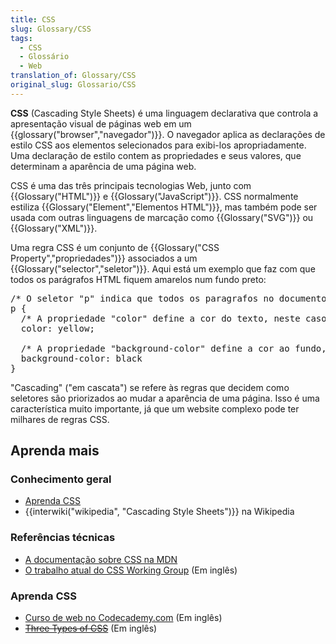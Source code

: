 ```yaml
---
title: CSS
slug: Glossary/CSS
tags:
  - CSS
  - Glossário
  - Web
translation_of: Glossary/CSS
original_slug: Glossario/CSS
---
```

<p><span class="seoSummary"><strong>CSS</strong> (Cascading Style Sheets) é uma linguagem declarativa que controla a apresentação visual de páginas web em um {{glossary("browser","navegador")}}.</span> O navegador aplica as declarações de estilo CSS aos elementos selecionados para exibi-los apropriadamente. Uma declaração de estilo contem as propriedades e seus valores, que determinam a aparência de uma página web.</p>

<p>CSS é uma das três principais tecnologias Web, junto com {{Glossary("HTML")}} e {{Glossary("JavaScript")}}. CSS normalmente estiliza {{Glossary("Element","Elementos HTML")}}, mas também pode ser usada com outras linguagens de marcação como {{Glossary("SVG")}} ou {{Glossary("XML")}}.</p>

<p>Uma regra CSS é um conjunto de {{Glossary("CSS Property","propriedades")}} associados a um {{Glossary("selector","seletor")}}. Aqui está um exemplo que faz com que todos os parágrafos HTML fiquem amarelos num fundo preto:</p>

<pre class="brush: css">/* O seletor "p" indica que todos os paragrafos no documento serão afetados por essa regra */
p {
  /* A propriedade "color" define a cor do texto, neste caso amarelo. */
  color: yellow;

  /* A propriedade "background-color" define a cor ao fundo, neste caso preto. */
  background-color: black
}</pre>

<p>"Cascading" ("em cascata") se refere às regras que decidem como seletores são priorizados ao mudar a aparência de uma página. Isso é uma característica muito importante, já que um website complexo pode ter milhares de regras CSS.</p>

<h2 id="Aprenda_mais">Aprenda mais</h2>

<h3 id="Conhecimento_geral">Conhecimento geral</h3>

<ul>
 <li><a href="/pt-BR/docs/Aprender/CSS">Aprenda CSS</a></li>
 <li>{{interwiki("wikipedia", "Cascading Style Sheets")}} na Wikipedia</li>
</ul>

<h3 id="Referências_técnicas">Referências técnicas</h3>

<ul>
 <li><a href="/pt-BR/docs/Web/CSS">A documentação sobre CSS na MDN</a></li>
 <li><a href="http://www.w3.org/Style/CSS/current-work" rel="external">O trabalho atual do CSS Working Group</a> (Em inglês)</li>
</ul>

<h3 id="Aprenda_CSS">Aprenda CSS</h3>

<ul>
 <li><a href="https://www.codecademy.com/learn/web" rel="external">Curso de web no Codecademy.com</a> (Em inglês)</li>
 <li><s><a href="http://www.expression-web-tutorial.com/Types_CSS_Styles.html">Three Types of CSS</a></s> (Em inglês)</li>
</ul>
